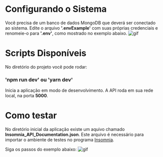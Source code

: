 # Configurando o Sistema

Você precisa de um banco de dados MongoDB que deverá ser conectado ao sistema.
Edite o arquivo **'.envExample'** com suas próprias credenciais e renomeie-o para **'.env'**, como mostrado no exemplo abaixo.
![gif](https://s4.gifyu.com/images/nave_desafio.gif)

# Scripts Disponíveis

No diretório do projeto você pode rodar:
### 'npm run dev' ou 'yarn dev'

Inicia a aplicação em modo de desenvolvimento.
A API roda em sua rede local, na porta  **5000**.


# Como testar

No diretório inicial da aplicação existe um aquivo chamado **Insomnia_API_Documentation.json**. 
Este arquivo é necessário para importar o ambiente de testes no programa [Insomnia](https://insomnia.rest/download).

Siga os passos do exemplo abaixo:
![gif](https://s4.gifyu.com/images/nave_desafio.insomnia.gif)

